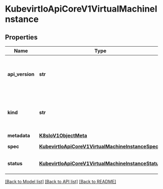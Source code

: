 # KubevirtIoApiCoreV1VirtualMachineInstance

## Properties
Name | Type | Description | Notes
------------ | ------------- | ------------- | -------------
**api_version** | **str** | APIVersion defines the versioned schema of this representation of an object. Servers should convert recognized schemas to the latest internal value, and may reject unrecognized values. More info: https://git.k8s.io/community/contributors/devel/sig-architecture/api-conventions.md#resources | 
**kind** | **str** | Kind is a string value representing the REST resource this object represents. Servers may infer this from the endpoint the client submits requests to. Cannot be updated. In CamelCase. More info: https://git.k8s.io/community/contributors/devel/sig-architecture/api-conventions.md#types-kinds | 
**metadata** | [**K8sIoV1ObjectMeta**](K8sIoV1ObjectMeta.md) |  | [optional] 
**spec** | [**KubevirtIoApiCoreV1VirtualMachineInstanceSpec**](KubevirtIoApiCoreV1VirtualMachineInstanceSpec.md) | VirtualMachineInstance Spec contains the VirtualMachineInstance specification. | 
**status** | [**KubevirtIoApiCoreV1VirtualMachineInstanceStatus**](KubevirtIoApiCoreV1VirtualMachineInstanceStatus.md) | Status is the high level overview of how the VirtualMachineInstance is doing. It contains information available to controllers and users. | [optional] 

[[Back to Model list]](../README.md#documentation-for-models) [[Back to API list]](../README.md#documentation-for-api-endpoints) [[Back to README]](../README.md)


